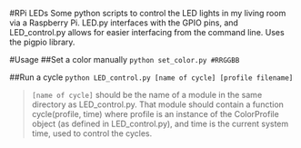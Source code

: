 #RPi LEDs
Some python scripts to control the LED lights in my living room via a Raspberry Pi.
LED.py interfaces with the GPIO pins, and LED_control.py allows for easier interfacing from the command line.
Uses the pigpio library.

#Usage
##Set a color manually
`python set_color.py #RRGGBB`

##Run a cycle
`python LED_control.py [name of cycle] [profile filename]`
> `[name of cycle]` should be the name of a module in the same directory as LED_control.py.
> That module should contain a function cycle(profile, time) where profile is an instance of the ColorProfile object (as defined in LED_control.py), and time is the current system time, used to control the cycles.
